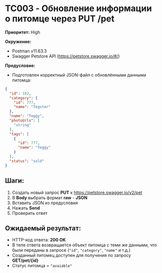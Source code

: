 # TC003 - Обновление информации о питомце через PUT /pet

**Приоритет:** High

**Окружение:**
- Postman v11.63.3
- Swagger Petstore API (https://petstore.swagger.io/#/)

**Предусловие:**
- Подготовлен корректный JSON-файл с обновлёнными данными питомца:

``` json
{
  "id": 102,
  "category": {
    "id": 777,
    "name": "Tegster"
  },
  "name": "Teggy",
  "photoUrls": [
    "string"
  ],
  "tags": [
    {
      "id": 777,
      "name": "Teggy"
    }
  ],
  "status": "sold"
}
```

## Шаги:
1. Создать новый запрос **PUT** к https://petstore.swagger.io/v2/pet
2.  В **Body** выбрать формат **raw** - **JSON**
3. Вставить JSON из предусловия
4. Нажать **Send**
5. Проверить ответ

## Ожидаемый результат:
- HTTP-код ответа: **200 OK**
- В теле ответа возвращается объект питомца с теми же данными, что были переданы в запросе (`"id"`, `"category"`, `"name"` и т.д.)
- Созданный питомец доступен для получения по запросу **GET/pet/{id}**
- Статус питомца = `"avaiable"`